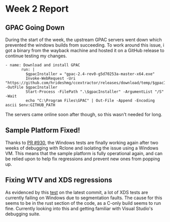 # Week 2 Report
## GPAC Going Down
During the start of the week, the upstream GPAC servers went down which prevented the windows builds from succeeding. To work around this issue, i got a binary from the wayback machine and hosted it on a GitHub release to continue testing my changes.
 ```
- name: Download and install GPAC
        run: |
          $gpacInstaller = "gpac-2.4-rev0-g5d70253a-master-x64.exe"
          Invoke-WebRequest -Uri "https://github.com/hrideshmg/ccextractor/releases/download/temp/$gpacInstaller" -OutFile $gpacInstaller
          Start-Process -FilePath ".\$gpacInstaller" -ArgumentList "/S" -Wait
          echo "C:\Program Files\GPAC" | Out-File -Append -Encoding ascii $env:GITHUB_PATH
```
The servers came online soon after though, so this wasn't needed for long.
## Sample Platform Fixed!
Thanks to [PR #930](https://github.com/CCExtractor/sample-platform/pull/930), the Windows tests are finally working again after two weeks of debugging with Rclone and isolating the issue using a Windows VM.
This means that the sample platform is fully operational again, and can be relied upon to help fix regressions and prevent new ones from popping up.

## Fixing WTV and XDS regressions
As evidenced by this [test](https://sampleplatform.ccextractor.org/test/5794) on the latest commit, a lot of XDS tests are currently failing on Windows due to segmentation faults. The cause for this seems to be in the rust section of the code, as a C-only build seems to run fine. Currently looking into this and getting familiar with Visual Studio's debugging suite.
